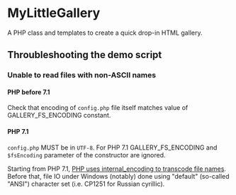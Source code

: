 # MyLittleGallery

A PHP class and templates to create a quick drop-in HTML gallery.

## Throubleshooting the demo script

### Unable to read files with non-ASCII names
#### PHP before 7.1
Check that encoding of `config.php` file itself matches value of GALLERY_FS_ENCODING constant.
#### PHP 7.1
`config.php` MUST be in `UTF-8`.
For PHP 7.1 GALLERY_FS_ENCODING and `$fsEncoding` parameter of the constructor are ignored.

Starting from PHP 7.1, [PHP uses internal_encoding to transcode file names](https://github.com/php/php-src/blob/e33ec61f9c1baa73bfe1b03b8c48a824ab2a867e/UPGRADING#L418).
Before that, file IO under Windows (notably) done using "default" (so-called "ANSI") character set (i.e. CP1251 for Russian cyrillic).
